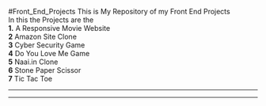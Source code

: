 #Front_End_Projects 
This is My Repository of my Front End Projects <br>
In this the Projects are the <br>
**1.**   A Responsive Movie Website <br>
**2**  Amazon Site Clone <br>
**3** Cyber Security Game <br>
**4** Do You Love Me Game <br>
**5** Naai.in Clone <br>
**6** Stone Paper Scissor <Br>
**7** Tic Tac Toe <hr> <hr> 
